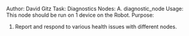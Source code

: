 Author: David Gitz
Task: Diagnostics
Nodes:
A. diagnostic_node
Usage: This node should be run on 1 device on the Robot.
Purpose: 
1. Report and respond to various health issues with different nodes.
